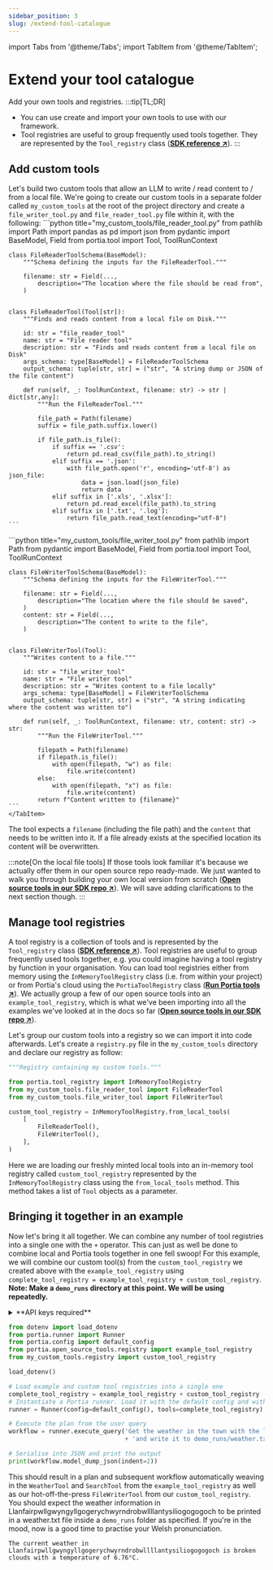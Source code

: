 ```yaml
---
sidebar_position: 3
slug: /extend-tool-catalogue
---
```


import Tabs from '@theme/Tabs';
import TabItem from '@theme/TabItem';

# Extend your tool catalogue
Add your own tools and registries.
:::tip[TL;DR]
- You can use create and import your own tools to use with our framework.
- Tool registries are useful to group frequently used tools together. They are represented by the `Tool_registry` class (<a href="/SDK/portia/tool_registry" target="_blank">**SDK reference ↗**</a>).
:::

## Add custom tools
Let's build two custom tools that allow an LLM to write / read content to / from a local file. We're going to create our custom tools in a separate folder called `my_custom_tools` at the root of the project directory and create a `file_writer_tool.py` and `file_reader_tool.py` file within it, with the following:
<Tabs>
  <TabItem value="file_reader" label="file_reader_tool.py">
    ```python title="my_custom_tools/file_reader_tool.py"
    from pathlib import Path
    import pandas as pd
    import json
    from pydantic import BaseModel, Field
    from portia.tool import Tool, ToolRunContext


    class FileReaderToolSchema(BaseModel):
        """Schema defining the inputs for the FileReaderTool."""

        filename: str = Field(..., 
            description="The location where the file should be read from",
        )


    class FileReaderTool(Tool[str]):
        """Finds and reads content from a local file on Disk."""

        id: str = "file_reader_tool"
        name: str = "File reader tool"
        description: str = "Finds and reads content from a local file on Disk"
        args_schema: type[BaseModel] = FileReaderToolSchema
        output_schema: tuple[str, str] = ("str", "A string dump or JSON of the file content")

        def run(self, _: ToolRunContext, filename: str) -> str | dict[str,any]:       
            """Run the FileReaderTool."""
            
            file_path = Path(filename)
            suffix = file_path.suffix.lower()

            if file_path.is_file():
                if suffix == '.csv':
                    return pd.read_csv(file_path).to_string()
                elif suffix == '.json':
                    with file_path.open('r', encoding='utf-8') as json_file:
                        data = json.load(json_file)
                        return data
                elif suffix in ['.xls', '.xlsx']:
                    return pd.read_excel(file_path).to_string
                elif suffix in ['.txt', '.log']:
                    return file_path.read_text(encoding="utf-8")
    ```
  </TabItem>
  <TabItem value="file_writer" label="file_writer_tool.py">
    ```python title="my_custom_tools/file_writer_tool.py"
    from pathlib import Path
    from pydantic import BaseModel, Field
    from portia.tool import Tool, ToolRunContext

    class FileWriterToolSchema(BaseModel):
        """Schema defining the inputs for the FileWriterTool."""

        filename: str = Field(..., 
            description="The location where the file should be saved",
        )
        content: str = Field(..., 
            description="The content to write to the file",
        )


    class FileWriterTool(Tool):
        """Writes content to a file."""

        id: str = "file_writer_tool"
        name: str = "File writer tool"
        description: str = "Writes content to a file locally"
        args_schema: type[BaseModel] = FileWriterToolSchema
        output_schema: tuple[str, str] = ("str", "A string indicating where the content was written to")

        def run(self, _: ToolRunContext, filename: str, content: str) -> str:
            """Run the FileWriterTool."""
            
            filepath = Path(filename)
            if filepath.is_file():
                with open(filepath, "w") as file:
                    file.write(content)
            else:
                with open(filepath, "x") as file:
                    file.write(content)
            return f"Content written to {filename}"
    ```
    </TabItem>
</Tabs>

The tool expects a `filename` (including the file path) and the `content` that needs to be written into it. If a file already exists at the specified location its content will be overwritten.

:::note[On the local file tools]
If those tools look familiar it's because we actually offer them in our open source repo ready-made. We just wanted to walk you through building your own local version from scratch (<a href="https://github.com/portiaAI/portia-sdk-python/tree/main/portia/open_source_tools" target="_blank">**Open source tools in our SDK repo ↗**</a>). We will save adding clarifications to the next section though.
:::

## Manage tool registries

A tool registry is a collection of tools and is represented by the `Tool_registry` class (<a href="/run-portia-tools" target="_blank">**SDK reference ↗**</a>). Tool registries are useful to group frequently used tools together, e.g. you could imagine having a tool registry by function in your organisation. You can load tool registries either from memory using the `InMemoryToolRegistry` class (i.e. from within your project) or from Portia's cloud using the `PortiaToolRegistry` class (<a href="/run-portia-tools" target="_blank">**Run Portia tools ↗**</a>). We actually group a few of our open source tools into an `example_tool_registry`, which is what we've been importing into all the examples we've looked at in the docs so far (<a href="https://github.com/portiaAI/portia-sdk-python/tree/main/portia/open_source_tools" target="_blank">**Open source tools in our SDK repo ↗**</a>).

Let's group our custom tools into a registry so we can import it into code afterwards. Let's create a `registry.py` file in the `my_custom_tools` directory and declare our registry as follow:
```python title="registry.py" skip=true
"""Registry containing my custom tools."""

from portia.tool_registry import InMemoryToolRegistry
from my_custom_tools.file_reader_tool import FileReaderTool
from my_custom_tools.file_writer_tool import FileWriterTool

custom_tool_registry = InMemoryToolRegistry.from_local_tools(
    [
        FileReaderTool(),
        FileWriterTool(),
    ],
)
```

Here we are loading our freshly minted local tools into an in-memory tool registry called `custom_tool_registry` represented by the `InMemoryToolRegistry` class using the `from_local_tools` method. This method takes a list of `Tool` objects as a parameter.<br/>

## Bringing it together in an example

Now let's bring it all together. We can combine any number of tool registries into a single one with the `+` operator. This can just as well be done to combine local and Portia tools together in one fell swoop! For this example, we will combine our custom tool(s) from the `custom_tool_registry` we created above with the `example_tool_registry` using `complete_tool_registry = example_tool_registry + custom_tool_registry`.<br/>
**Note: Make a `demo_runs` directory at this point. We will be using repeatedly.**

<details>
<summary>**API keys required**</summary>

We will use a simple GET endpoint from OpenWeatherMap in this section. Please sign up to obtain an API key from them (<a href="https://home.openweathermap.org/users/sign_in" target="_blank">**↗**</a>) and set it in the environment variable `OPENWEATHERMAP_API_KEY`.

We're assuming you already have a Tavily key provisioned from the previous sections in this doc. If not, then head over to their website and do so (<a href="https://tavily.com/" target="_blank">**↗**</a>). We will set it in the environment variable `TAVILY_API_KEY`.
</details>

```python title="main.py" skip=true
from dotenv import load_dotenv
from portia.runner import Runner
from portia.config import default_config
from portia.open_source_tools.registry import example_tool_registry
from my_custom_tools.registry import custom_tool_registry

load_dotenv()

# Load example and custom tool registries into a single one
complete_tool_registry = example_tool_registry + custom_tool_registry
# Instantiate a Portia runner. Load it with the default config and with the tools above
runner = Runner(config=default_config(), tools=complete_tool_registry)

# Execute the plan from the user query
workflow = runner.execute_query('Get the weather in the town with the longest name in England' 
                                + 'and write it to demo_runs/weather.txt.')

# Serialise into JSON and print the output
print(workflow.model_dump_json(indent=2))
```

This should result in a plan and subsequent workflow automatically weaving in the `WeatherTool` and `SearchTool` from the `example_tool_registry` as well as our hot-off-the-press `FileWriterTool` from our `custom_tool_registry`.
You should expect the weather information in Llanfairpwllgwyngyllgogerychwyrndrobwllllantysiliogogogoch to be printed in a weather.txt file inside a `demo_runs` folder as specified. If you're in the mood, now is a good time to practise your Welsh pronunciation.
```text title="demo_runs/weather.txt"
The current weather in Llanfairpwllgwyngyllgogerychwyrndrobwllllantysiliogogogoch is broken clouds with a temperature of 6.76°C.
```
